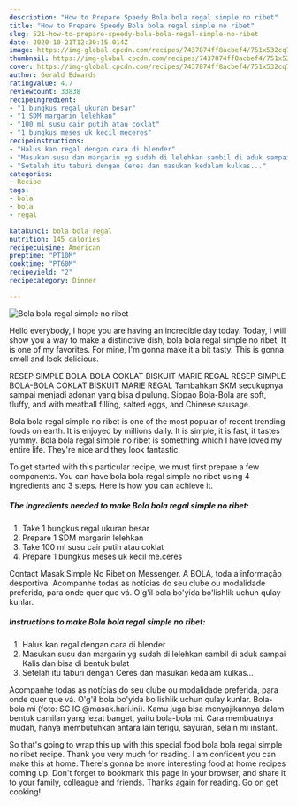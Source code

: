 ```yaml
---
description: "How to Prepare Speedy Bola bola regal simple no ribet"
title: "How to Prepare Speedy Bola bola regal simple no ribet"
slug: 521-how-to-prepare-speedy-bola-bola-regal-simple-no-ribet
date: 2020-10-21T12:30:15.014Z
image: https://img-global.cpcdn.com/recipes/7437874ff8acbef4/751x532cq70/bola-bola-regal-simple-no-ribet-foto-resep-utama.jpg
thumbnail: https://img-global.cpcdn.com/recipes/7437874ff8acbef4/751x532cq70/bola-bola-regal-simple-no-ribet-foto-resep-utama.jpg
cover: https://img-global.cpcdn.com/recipes/7437874ff8acbef4/751x532cq70/bola-bola-regal-simple-no-ribet-foto-resep-utama.jpg
author: Gerald Edwards
ratingvalue: 4.7
reviewcount: 33838
recipeingredient:
- "1 bungkus regal ukuran besar"
- "1 SDM margarin lelehkan"
- "100 ml susu cair putih atau coklat"
- "1 bungkus meses uk kecil meceres"
recipeinstructions:
- "Halus kan regal dengan cara di blender"
- "Masukan susu dan margarin yg sudah di lelehkan sambil di aduk sampai Kalis dan bisa di bentuk bulat"
- "Setelah itu taburi dengan Ceres dan masukan kedalam kulkas..."
categories:
- Recipe
tags:
- bola
- bola
- regal

katakunci: bola bola regal 
nutrition: 145 calories
recipecuisine: American
preptime: "PT10M"
cooktime: "PT60M"
recipeyield: "2"
recipecategory: Dinner

---
```



![Bola bola regal simple no ribet](https://img-global.cpcdn.com/recipes/7437874ff8acbef4/751x532cq70/bola-bola-regal-simple-no-ribet-foto-resep-utama.jpg)

Hello everybody, I hope you are having an incredible day today. Today, I will show you a way to make a distinctive dish, bola bola regal simple no ribet. It is one of my favorites. For mine, I'm gonna make it a bit tasty. This is gonna smell and look delicious.

RESEP SIMPLE BOLA-BOLA COKLAT BISKUIT MARIE REGAL RESEP SIMPLE BOLA-BOLA COKLAT BISKUIT MARIE REGAL Tambahkan SKM secukupnya sampai menjadi adonan yang bisa dipulung. Siopao Bola-Bola are soft, fluffy, and with meatball filling, salted eggs, and Chinese sausage.

Bola bola regal simple no ribet is one of the most popular of recent trending foods on earth. It is enjoyed by millions daily. It is simple, it is fast, it tastes yummy. Bola bola regal simple no ribet is something which I have loved my entire life. They're nice and they look fantastic.


To get started with this particular recipe, we must first prepare a few components. You can have bola bola regal simple no ribet using 4 ingredients and 3 steps. Here is how you can achieve it.

<!--inarticleads1-->

##### The ingredients needed to make Bola bola regal simple no ribet:

1. Take 1 bungkus regal ukuran besar
1. Prepare 1 SDM margarin lelehkan
1. Take 100 ml susu cair putih atau coklat
1. Prepare 1 bungkus meses uk kecil me.ceres


Contact Masak Simple No Ribet on Messenger. A BOLA, toda a informação desportiva. Acompanhe todas as notícias do seu clube ou modalidade preferida, para onde quer que vá. O&#39;g&#39;il bola bo&#39;yida bo&#39;lishlik uchun qulay kunlar. 

<!--inarticleads2-->

##### Instructions to make Bola bola regal simple no ribet:

1. Halus kan regal dengan cara di blender
1. Masukan susu dan margarin yg sudah di lelehkan sambil di aduk sampai Kalis dan bisa di bentuk bulat
1. Setelah itu taburi dengan Ceres dan masukan kedalam kulkas...


Acompanhe todas as notícias do seu clube ou modalidade preferida, para onde quer que vá. O&#39;g&#39;il bola bo&#39;yida bo&#39;lishlik uchun qulay kunlar. Bola-bola mi (foto: SC IG @masak.hari.ini). Kamu juga bisa menyajikannya dalam bentuk camilan yang lezat banget, yaitu bola-bola mi. Cara membuatnya mudah, hanya membutuhkan antara lain terigu, sayuran, selain mi instant. 

So that's going to wrap this up with this special food bola bola regal simple no ribet recipe. Thank you very much for reading. I am confident you can make this at home. There's gonna be more interesting food at home recipes coming up. Don't forget to bookmark this page in your browser, and share it to your family, colleague and friends. Thanks again for reading. Go on get cooking!
